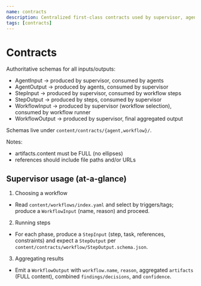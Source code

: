 ```yaml
---
name: contracts
description: Centralized first-class contracts used by supervisor, agents, and workflows
tags: [contracts]
---
```


# Contracts

Authoritative schemas for all inputs/outputs:

- AgentInput → produced by supervisor, consumed by agents
- AgentOutput → produced by agents, consumed by supervisor
- StepInput → produced by supervisor, consumed by workflow steps
- StepOutput → produced by steps, consumed by supervisor
- WorkflowInput → produced by supervisor (workflow selection), consumed by workflow runner
- WorkflowOutput → produced by supervisor, final aggregated output

Schemas live under `content/contracts/{agent,workflow}/`.

Notes:
- artifacts.content must be FULL (no ellipses)
- references should include file paths and/or URLs

## Supervisor usage (at-a-glance)

1) Choosing a workflow
- Read `content/workflows/index.yaml` and select by triggers/tags; produce a `WorkflowInput` (name, reason) and proceed.

2) Running steps
- For each phase, produce a `StepInput` (step, task, references, constraints) and expect a `StepOutput` per `content/contracts/workflow/StepOutput.schema.json`.

3) Aggregating results
- Emit a `WorkflowOutput` with `workflow.name`, `reason`, aggregated `artifacts` (FULL content), combined `findings/decisions`, and `confidence`.

